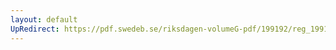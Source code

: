 ```yaml
---
layout: default
UpRedirect: https://pdf.swedeb.se/riksdagen-volumeG-pdf/199192/reg_199192/reg_199192_0214.pdf
---
```

